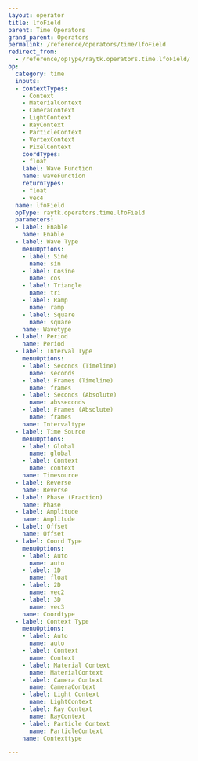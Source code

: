 ```yaml
---
layout: operator
title: lfoField
parent: Time Operators
grand_parent: Operators
permalink: /reference/operators/time/lfoField
redirect_from:
  - /reference/opType/raytk.operators.time.lfoField/
op:
  category: time
  inputs:
  - contextTypes:
    - Context
    - MaterialContext
    - CameraContext
    - LightContext
    - RayContext
    - ParticleContext
    - VertexContext
    - PixelContext
    coordTypes:
    - float
    label: Wave Function
    name: waveFunction
    returnTypes:
    - float
    - vec4
  name: lfoField
  opType: raytk.operators.time.lfoField
  parameters:
  - label: Enable
    name: Enable
  - label: Wave Type
    menuOptions:
    - label: Sine
      name: sin
    - label: Cosine
      name: cos
    - label: Triangle
      name: tri
    - label: Ramp
      name: ramp
    - label: Square
      name: square
    name: Wavetype
  - label: Period
    name: Period
  - label: Interval Type
    menuOptions:
    - label: Seconds (Timeline)
      name: seconds
    - label: Frames (Timeline)
      name: frames
    - label: Seconds (Absolute)
      name: absseconds
    - label: Frames (Absolute)
      name: frames
    name: Intervaltype
  - label: Time Source
    menuOptions:
    - label: Global
      name: global
    - label: Context
      name: context
    name: Timesource
  - label: Reverse
    name: Reverse
  - label: Phase (Fraction)
    name: Phase
  - label: Amplitude
    name: Amplitude
  - label: Offset
    name: Offset
  - label: Coord Type
    menuOptions:
    - label: Auto
      name: auto
    - label: 1D
      name: float
    - label: 2D
      name: vec2
    - label: 3D
      name: vec3
    name: Coordtype
  - label: Context Type
    menuOptions:
    - label: Auto
      name: auto
    - label: Context
      name: Context
    - label: Material Context
      name: MaterialContext
    - label: Camera Context
      name: CameraContext
    - label: Light Context
      name: LightContext
    - label: Ray Context
      name: RayContext
    - label: Particle Context
      name: ParticleContext
    name: Contexttype

---
```

